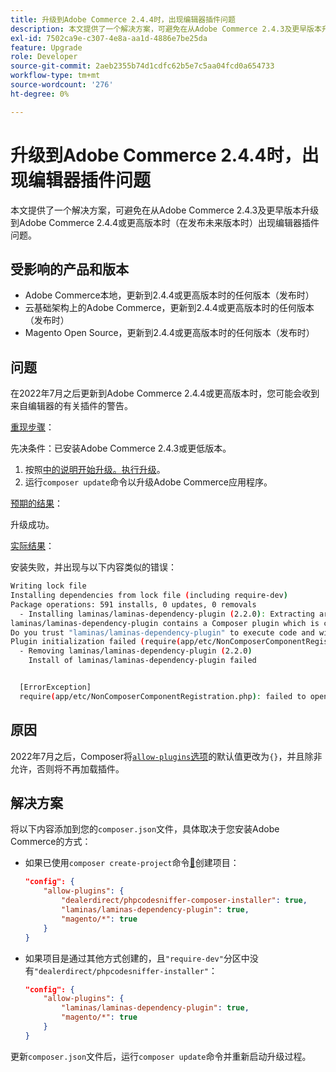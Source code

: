 ```yaml
---
title: 升级到Adobe Commerce 2.4.4时，出现编辑器插件问题
description: 本文提供了一个解决方案，可避免在从Adobe Commerce 2.4.3及更早版本升级到Adobe Commerce 2.4.4或更高版本时（在发布未来版本时）出现composer插件问题。
exl-id: 7502ca9e-c307-4e8a-aa1d-4886e7be25da
feature: Upgrade
role: Developer
source-git-commit: 2aeb2355b74d1cdfc62b5e7c5aa04fcd0a654733
workflow-type: tm+mt
source-wordcount: '276'
ht-degree: 0%

---
```


# 升级到Adobe Commerce 2.4.4时，出现编辑器插件问题

本文提供了一个解决方案，可避免在从Adobe Commerce 2.4.3及更早版本升级到Adobe Commerce 2.4.4或更高版本时（在发布未来版本时）出现编辑器插件问题。

## 受影响的产品和版本

* Adobe Commerce本地，更新到2.4.4或更高版本时的任何版本（发布时）
* 云基础架构上的Adobe Commerce，更新到2.4.4或更高版本时的任何版本（发布时）
* Magento Open Source，更新到2.4.4或更高版本时的任何版本（发布时）

## 问题

在2022年7月之后更新到Adobe Commerce 2.4.4或更高版本时，您可能会收到来自编辑器的有关插件的警告。

<u>重现步骤</u>：

先决条件：已安装Adobe Commerce 2.4.3或更低版本。

1. 按照[中的说明开始升级。执行升级](https://experienceleague.adobe.com/docs/commerce-operations/upgrade-guide/implementation/perform-upgrade.html?lang=zh-Hans)。
1. 运行`composer update`命令以升级Adobe Commerce应用程序。

<u>预期的结果</u>：

升级成功。

<u>实际结果</u>：

安装失败，并出现与以下内容类似的错误：

```bash
Writing lock file
Installing dependencies from lock file (including require-dev)
Package operations: 591 installs, 0 updates, 0 removals
  - Installing laminas/laminas-dependency-plugin (2.2.0): Extracting archive
laminas/laminas-dependency-plugin contains a Composer plugin which is currently not in your allow-plugins config. See https://getcomposer.org/allow-plugins
Do you trust "laminas/laminas-dependency-plugin" to execute code and wish to enable it now? (writes "allow-plugins" to composer.json) [y,n,d,?] y
Plugin initialization failed (require(app/etc/NonComposerComponentRegistration.php): failed to open stream: No such file or directory), uninstalling plugin
  - Removing laminas/laminas-dependency-plugin (2.2.0)
    Install of laminas/laminas-dependency-plugin failed


  [ErrorException]
  require(app/etc/NonComposerComponentRegistration.php): failed to open stream: No such file or directory
```

## 原因

2022年7月之后，Composer将[`allow-plugins`选项](https://getcomposer.org/doc/06-config.md#allow-plugins)的默认值更改为`{}`，并且除非允许，否则将不再加载插件。

## 解决方案

将以下内容添加到您的`composer.json`文件，具体取决于您安装Adobe Commerce的方式：

* 如果已使用`composer create-project`命令[&#128279;](https://experienceleague.adobe.com/zh-hans/docs/commerce-operations/installation-guide/composer#get-the-metapackage)创建项目：

  ```json
  "config": {
      "allow-plugins": {
          "dealerdirect/phpcodesniffer-composer-installer": true,
          "laminas/laminas-dependency-plugin": true,
          "magento/*": true
      }
  }
  ```

* 如果项目是通过其他方式创建的，且`"require-dev"`分区中没有`"dealerdirect/phpcodesniffer-installer"`：

  ```json
  "config": {
      "allow-plugins": {
          "laminas/laminas-dependency-plugin": true,
          "magento/*": true
      }
  }
  ```

更新`composer.json`文件后，运行`composer update`命令并重新启动升级过程。

